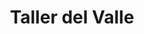 ---
title: "Taller del Valle"
url: /tijuana/taller-del-valle-calle-rio-colorado/
shop: reparación de automóviles
---